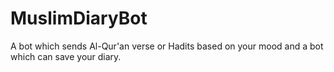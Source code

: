 # MuslimDiaryBot
A bot which sends Al-Qur'an verse or Hadits based on your mood and a bot which can save your diary.
